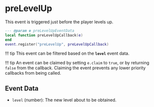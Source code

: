 # preLevelUp

This event is triggered just before the player levels up.

```lua
--- @param e preLevelUpEventData
local function preLevelUpCallback(e)
end
event.register("preLevelUp", preLevelUpCallback)
```

!!! tip
	This event can be filtered based on the **`level`** event data.

!!! tip
	An event can be claimed by setting `e.claim` to `true`, or by returning `false` from the callback. Claiming the event prevents any lower priority callbacks from being called.

## Event Data

* `level` (number): The new level about to be obtained.

